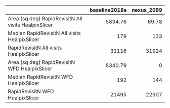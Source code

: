 |                                                      |   baseline2018a |   nexus_2089 |
|:-----------------------------------------------------|----------------:|-------------:|
| Area (sq deg) RapidRevisitN All visits HealpixSlicer |         5834.76 |        69.78 |
| Median RapidRevisitN All visits HealpixSlicer        |          179    |       133    |
| RapidRevisitN All visits HealpixSlicer               |        31116    |     31924    |
| Area (sq deg) RapidRevisitN WFD HealpixSlicer        |         8340.79 |         0    |
| Median RapidRevisitN WFD HealpixSlicer               |          192    |       144    |
| RapidRevisitN WFD HealpixSlicer                      |        21495    |     22907    |
